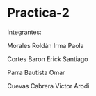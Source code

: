 # Practica-2

Integrantes:

Morales Roldán Irma Paola

Cortes Baron Erick Santiago

Parra Bautista Omar

Cuevas Cabrera Victor Arodi
